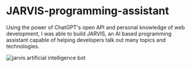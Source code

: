 # JARVIS-programming-assistant

Using the power of ChatGPT's open API and personal knowledge of web development, I was able to build JARVIS, an AI based programming assistant capable of helping developers talk out many topics and technologies.

![jarvis artificial intelligence bot](https://i.ibb.co/4V9W2WY/442935a267c347ca50e143dba66dca0b.png)
